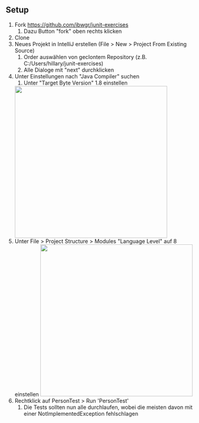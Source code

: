 ## Setup

1. Fork https://github.com/ibwgr/junit-exercises
    1. Dazu Button "fork" oben rechts klicken
1. Clone 
1. Neues Projekt in IntelliJ erstellen (File > New > Project From Existing Source)
    1. Order auswählen von geclontem Repository (z.B. C:/Users/hillary/junit-exercises)
    1. Alle Dialoge mit "next" durchklicken
1. Unter Einstellungen nach "Java Compiler" suchen
    1. Unter "Target Byte Version" 1.8 einstellen
    <img src="https://github.com/ibwgr/junit-exercises/doc/compiler.png" width="400">
1. Unter File > Project Structure > Modules "Language Level" auf 8 einstellen
    <img src="https://github.com/ibwgr/junit-exercises/doc/modules.png" width="400">
1. Rechtklick auf PersonTest > Run 'PersonTest'
    1. Die Tests sollten nun alle durchlaufen, wobei die meisten davon mit einer NotImplementedException fehlschlagen